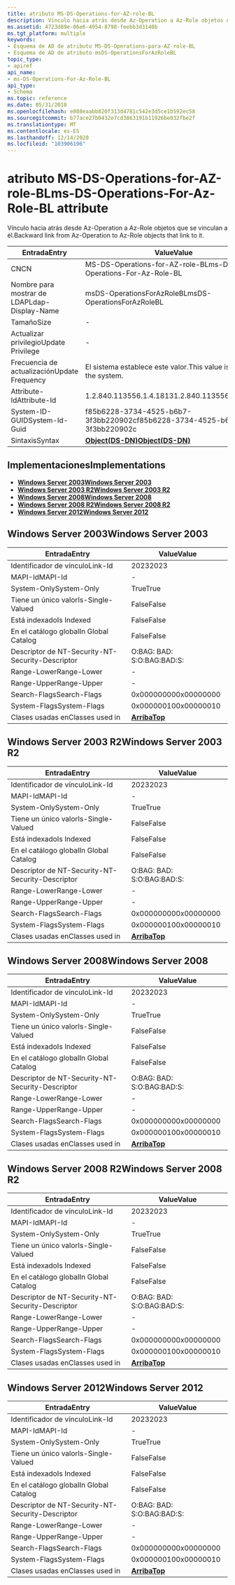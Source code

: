 ```yaml
---
title: atributo MS-DS-Operations-for-AZ-role-BL
description: Vínculo hacia atrás desde Az-Operation a Az-Role objetos que se vinculan a él.
ms.assetid: 4723d89e-06e6-4954-8798-feebb3d3140b
ms.tgt_platform: multiple
keywords:
- Esquema de AD de atributo MS-DS-Operations-para-AZ-role-BL
- Esquema de AD de atributo msDS-OperationsForAzRoleBL
topic_type:
- apiref
api_name:
- ms-DS-Operations-For-Az-Role-BL
api_type:
- Schema
ms.topic: reference
ms.date: 05/31/2018
ms.openlocfilehash: e808eaabb820f313d4781c542e3d5ce1b592ec58
ms.sourcegitcommit: b77ace27b0432e7cd3863191b11926be032fbe2f
ms.translationtype: MT
ms.contentlocale: es-ES
ms.lasthandoff: 12/14/2020
ms.locfileid: "103906196"
---
```

# <a name="ms-ds-operations-for-az-role-bl-attribute"></a><span data-ttu-id="6d7a2-105">atributo MS-DS-Operations-for-AZ-role-BL</span><span class="sxs-lookup"><span data-stu-id="6d7a2-105">ms-DS-Operations-For-Az-Role-BL attribute</span></span>

<span data-ttu-id="6d7a2-106">Vínculo hacia atrás desde Az-Operation a Az-Role objetos que se vinculan a él.</span><span class="sxs-lookup"><span data-stu-id="6d7a2-106">Backward link from Az-Operation to Az-Role objects that link to it.</span></span>



| <span data-ttu-id="6d7a2-107">Entrada</span><span class="sxs-lookup"><span data-stu-id="6d7a2-107">Entry</span></span> | <span data-ttu-id="6d7a2-108">Value</span><span class="sxs-lookup"><span data-stu-id="6d7a2-108">Value</span></span> |
|-------------------|-----------------------------------------|
| <span data-ttu-id="6d7a2-109">CN</span><span class="sxs-lookup"><span data-stu-id="6d7a2-109">CN</span></span>                | <span data-ttu-id="6d7a2-110">MS-DS-Operations-for-AZ-role-BL</span><span class="sxs-lookup"><span data-stu-id="6d7a2-110">ms-DS-Operations-For-Az-Role-BL</span></span>         |
| <span data-ttu-id="6d7a2-111">Nombre para mostrar de LDAP</span><span class="sxs-lookup"><span data-stu-id="6d7a2-111">Ldap-Display-Name</span></span> | <span data-ttu-id="6d7a2-112">msDS-OperationsForAzRoleBL</span><span class="sxs-lookup"><span data-stu-id="6d7a2-112">msDS-OperationsForAzRoleBL</span></span>              |
| <span data-ttu-id="6d7a2-113">Tamaño</span><span class="sxs-lookup"><span data-stu-id="6d7a2-113">Size</span></span>              | \-                                      |
| <span data-ttu-id="6d7a2-114">Actualizar privilegio</span><span class="sxs-lookup"><span data-stu-id="6d7a2-114">Update Privilege</span></span>  | \-                                      |
| <span data-ttu-id="6d7a2-115">Frecuencia de actualización</span><span class="sxs-lookup"><span data-stu-id="6d7a2-115">Update Frequency</span></span>  | <span data-ttu-id="6d7a2-116">El sistema establece este valor.</span><span class="sxs-lookup"><span data-stu-id="6d7a2-116">This value is set by the system.</span></span>        |
| <span data-ttu-id="6d7a2-117">Attribute-Id</span><span class="sxs-lookup"><span data-stu-id="6d7a2-117">Attribute-Id</span></span>      | <span data-ttu-id="6d7a2-118">1.2.840.113556.1.4.1813</span><span class="sxs-lookup"><span data-stu-id="6d7a2-118">1.2.840.113556.1.4.1813</span></span>                 |
| <span data-ttu-id="6d7a2-119">System-ID-GUID</span><span class="sxs-lookup"><span data-stu-id="6d7a2-119">System-Id-Guid</span></span>    | <span data-ttu-id="6d7a2-120">f85b6228-3734-4525-b6b7-3f3bb220902c</span><span class="sxs-lookup"><span data-stu-id="6d7a2-120">f85b6228-3734-4525-b6b7-3f3bb220902c</span></span>    |
| <span data-ttu-id="6d7a2-121">Sintaxis</span><span class="sxs-lookup"><span data-stu-id="6d7a2-121">Syntax</span></span>            | [<span data-ttu-id="6d7a2-122">**Object(DS-DN)**</span><span class="sxs-lookup"><span data-stu-id="6d7a2-122">**Object(DS-DN)**</span></span>](s-object-ds-dn.md) |



## <a name="implementations"></a><span data-ttu-id="6d7a2-123">Implementaciones</span><span class="sxs-lookup"><span data-stu-id="6d7a2-123">Implementations</span></span>

-   [<span data-ttu-id="6d7a2-124">**Windows Server 2003**</span><span class="sxs-lookup"><span data-stu-id="6d7a2-124">**Windows Server 2003**</span></span>](#windows-server-2003)
-   [<span data-ttu-id="6d7a2-125">**Windows Server 2003 R2**</span><span class="sxs-lookup"><span data-stu-id="6d7a2-125">**Windows Server 2003 R2**</span></span>](#windows-server-2003-r2)
-   [<span data-ttu-id="6d7a2-126">**Windows Server 2008**</span><span class="sxs-lookup"><span data-stu-id="6d7a2-126">**Windows Server 2008**</span></span>](#windows-server-2008)
-   [<span data-ttu-id="6d7a2-127">**Windows Server 2008 R2**</span><span class="sxs-lookup"><span data-stu-id="6d7a2-127">**Windows Server 2008 R2**</span></span>](#windows-server-2008-r2)
-   [<span data-ttu-id="6d7a2-128">**Windows Server 2012**</span><span class="sxs-lookup"><span data-stu-id="6d7a2-128">**Windows Server 2012**</span></span>](#windows-server-2012)

## <a name="windows-server-2003"></a><span data-ttu-id="6d7a2-129">Windows Server 2003</span><span class="sxs-lookup"><span data-stu-id="6d7a2-129">Windows Server 2003</span></span>



| <span data-ttu-id="6d7a2-130">Entrada</span><span class="sxs-lookup"><span data-stu-id="6d7a2-130">Entry</span></span> | <span data-ttu-id="6d7a2-131">Value</span><span class="sxs-lookup"><span data-stu-id="6d7a2-131">Value</span></span> |
|------------------------|---------------------------------|
| <span data-ttu-id="6d7a2-132">Identificador de vínculo</span><span class="sxs-lookup"><span data-stu-id="6d7a2-132">Link-Id</span></span>                | <span data-ttu-id="6d7a2-133">2023</span><span class="sxs-lookup"><span data-stu-id="6d7a2-133">2023</span></span>                            |
| <span data-ttu-id="6d7a2-134">MAPI-Id</span><span class="sxs-lookup"><span data-stu-id="6d7a2-134">MAPI-Id</span></span>                | \-                              |
| <span data-ttu-id="6d7a2-135">System-Only</span><span class="sxs-lookup"><span data-stu-id="6d7a2-135">System-Only</span></span>            | <span data-ttu-id="6d7a2-136">True</span><span class="sxs-lookup"><span data-stu-id="6d7a2-136">True</span></span>                            |
| <span data-ttu-id="6d7a2-137">Tiene un único valor</span><span class="sxs-lookup"><span data-stu-id="6d7a2-137">Is-Single-Valued</span></span>       | <span data-ttu-id="6d7a2-138">False</span><span class="sxs-lookup"><span data-stu-id="6d7a2-138">False</span></span>                           |
| <span data-ttu-id="6d7a2-139">Está indexado</span><span class="sxs-lookup"><span data-stu-id="6d7a2-139">Is Indexed</span></span>             | <span data-ttu-id="6d7a2-140">False</span><span class="sxs-lookup"><span data-stu-id="6d7a2-140">False</span></span>                           |
| <span data-ttu-id="6d7a2-141">En el catálogo global</span><span class="sxs-lookup"><span data-stu-id="6d7a2-141">In Global Catalog</span></span>      | <span data-ttu-id="6d7a2-142">False</span><span class="sxs-lookup"><span data-stu-id="6d7a2-142">False</span></span>                           |
| <span data-ttu-id="6d7a2-143">Descriptor de NT-Security-</span><span class="sxs-lookup"><span data-stu-id="6d7a2-143">NT-Security-Descriptor</span></span> | <span data-ttu-id="6d7a2-144">O:BAG: BAD: S:</span><span class="sxs-lookup"><span data-stu-id="6d7a2-144">O:BAG:BAD:S:</span></span>                    |
| <span data-ttu-id="6d7a2-145">Range-Lower</span><span class="sxs-lookup"><span data-stu-id="6d7a2-145">Range-Lower</span></span>            | \-                              |
| <span data-ttu-id="6d7a2-146">Range-Upper</span><span class="sxs-lookup"><span data-stu-id="6d7a2-146">Range-Upper</span></span>            | \-                              |
| <span data-ttu-id="6d7a2-147">Search-Flags</span><span class="sxs-lookup"><span data-stu-id="6d7a2-147">Search-Flags</span></span>           | <span data-ttu-id="6d7a2-148">0x00000000</span><span class="sxs-lookup"><span data-stu-id="6d7a2-148">0x00000000</span></span>                      |
| <span data-ttu-id="6d7a2-149">System-Flags</span><span class="sxs-lookup"><span data-stu-id="6d7a2-149">System-Flags</span></span>           | <span data-ttu-id="6d7a2-150">0x00000010</span><span class="sxs-lookup"><span data-stu-id="6d7a2-150">0x00000010</span></span>                      |
| <span data-ttu-id="6d7a2-151">Clases usadas en</span><span class="sxs-lookup"><span data-stu-id="6d7a2-151">Classes used in</span></span>        | [<span data-ttu-id="6d7a2-152">**Arriba**</span><span class="sxs-lookup"><span data-stu-id="6d7a2-152">**Top**</span></span>](c-top.md)<br/> |



## <a name="windows-server-2003-r2"></a><span data-ttu-id="6d7a2-153">Windows Server 2003 R2</span><span class="sxs-lookup"><span data-stu-id="6d7a2-153">Windows Server 2003 R2</span></span>



| <span data-ttu-id="6d7a2-154">Entrada</span><span class="sxs-lookup"><span data-stu-id="6d7a2-154">Entry</span></span> | <span data-ttu-id="6d7a2-155">Value</span><span class="sxs-lookup"><span data-stu-id="6d7a2-155">Value</span></span> |
|------------------------|---------------------------------|
| <span data-ttu-id="6d7a2-156">Identificador de vínculo</span><span class="sxs-lookup"><span data-stu-id="6d7a2-156">Link-Id</span></span>                | <span data-ttu-id="6d7a2-157">2023</span><span class="sxs-lookup"><span data-stu-id="6d7a2-157">2023</span></span>                            |
| <span data-ttu-id="6d7a2-158">MAPI-Id</span><span class="sxs-lookup"><span data-stu-id="6d7a2-158">MAPI-Id</span></span>                | \-                              |
| <span data-ttu-id="6d7a2-159">System-Only</span><span class="sxs-lookup"><span data-stu-id="6d7a2-159">System-Only</span></span>            | <span data-ttu-id="6d7a2-160">True</span><span class="sxs-lookup"><span data-stu-id="6d7a2-160">True</span></span>                            |
| <span data-ttu-id="6d7a2-161">Tiene un único valor</span><span class="sxs-lookup"><span data-stu-id="6d7a2-161">Is-Single-Valued</span></span>       | <span data-ttu-id="6d7a2-162">False</span><span class="sxs-lookup"><span data-stu-id="6d7a2-162">False</span></span>                           |
| <span data-ttu-id="6d7a2-163">Está indexado</span><span class="sxs-lookup"><span data-stu-id="6d7a2-163">Is Indexed</span></span>             | <span data-ttu-id="6d7a2-164">False</span><span class="sxs-lookup"><span data-stu-id="6d7a2-164">False</span></span>                           |
| <span data-ttu-id="6d7a2-165">En el catálogo global</span><span class="sxs-lookup"><span data-stu-id="6d7a2-165">In Global Catalog</span></span>      | <span data-ttu-id="6d7a2-166">False</span><span class="sxs-lookup"><span data-stu-id="6d7a2-166">False</span></span>                           |
| <span data-ttu-id="6d7a2-167">Descriptor de NT-Security-</span><span class="sxs-lookup"><span data-stu-id="6d7a2-167">NT-Security-Descriptor</span></span> | <span data-ttu-id="6d7a2-168">O:BAG: BAD: S:</span><span class="sxs-lookup"><span data-stu-id="6d7a2-168">O:BAG:BAD:S:</span></span>                    |
| <span data-ttu-id="6d7a2-169">Range-Lower</span><span class="sxs-lookup"><span data-stu-id="6d7a2-169">Range-Lower</span></span>            | \-                              |
| <span data-ttu-id="6d7a2-170">Range-Upper</span><span class="sxs-lookup"><span data-stu-id="6d7a2-170">Range-Upper</span></span>            | \-                              |
| <span data-ttu-id="6d7a2-171">Search-Flags</span><span class="sxs-lookup"><span data-stu-id="6d7a2-171">Search-Flags</span></span>           | <span data-ttu-id="6d7a2-172">0x00000000</span><span class="sxs-lookup"><span data-stu-id="6d7a2-172">0x00000000</span></span>                      |
| <span data-ttu-id="6d7a2-173">System-Flags</span><span class="sxs-lookup"><span data-stu-id="6d7a2-173">System-Flags</span></span>           | <span data-ttu-id="6d7a2-174">0x00000010</span><span class="sxs-lookup"><span data-stu-id="6d7a2-174">0x00000010</span></span>                      |
| <span data-ttu-id="6d7a2-175">Clases usadas en</span><span class="sxs-lookup"><span data-stu-id="6d7a2-175">Classes used in</span></span>        | [<span data-ttu-id="6d7a2-176">**Arriba**</span><span class="sxs-lookup"><span data-stu-id="6d7a2-176">**Top**</span></span>](c-top.md)<br/> |



## <a name="windows-server-2008"></a><span data-ttu-id="6d7a2-177">Windows Server 2008</span><span class="sxs-lookup"><span data-stu-id="6d7a2-177">Windows Server 2008</span></span>



| <span data-ttu-id="6d7a2-178">Entrada</span><span class="sxs-lookup"><span data-stu-id="6d7a2-178">Entry</span></span> | <span data-ttu-id="6d7a2-179">Value</span><span class="sxs-lookup"><span data-stu-id="6d7a2-179">Value</span></span> |
|------------------------|---------------------------------|
| <span data-ttu-id="6d7a2-180">Identificador de vínculo</span><span class="sxs-lookup"><span data-stu-id="6d7a2-180">Link-Id</span></span>                | <span data-ttu-id="6d7a2-181">2023</span><span class="sxs-lookup"><span data-stu-id="6d7a2-181">2023</span></span>                            |
| <span data-ttu-id="6d7a2-182">MAPI-Id</span><span class="sxs-lookup"><span data-stu-id="6d7a2-182">MAPI-Id</span></span>                | \-                              |
| <span data-ttu-id="6d7a2-183">System-Only</span><span class="sxs-lookup"><span data-stu-id="6d7a2-183">System-Only</span></span>            | <span data-ttu-id="6d7a2-184">True</span><span class="sxs-lookup"><span data-stu-id="6d7a2-184">True</span></span>                            |
| <span data-ttu-id="6d7a2-185">Tiene un único valor</span><span class="sxs-lookup"><span data-stu-id="6d7a2-185">Is-Single-Valued</span></span>       | <span data-ttu-id="6d7a2-186">False</span><span class="sxs-lookup"><span data-stu-id="6d7a2-186">False</span></span>                           |
| <span data-ttu-id="6d7a2-187">Está indexado</span><span class="sxs-lookup"><span data-stu-id="6d7a2-187">Is Indexed</span></span>             | <span data-ttu-id="6d7a2-188">False</span><span class="sxs-lookup"><span data-stu-id="6d7a2-188">False</span></span>                           |
| <span data-ttu-id="6d7a2-189">En el catálogo global</span><span class="sxs-lookup"><span data-stu-id="6d7a2-189">In Global Catalog</span></span>      | <span data-ttu-id="6d7a2-190">False</span><span class="sxs-lookup"><span data-stu-id="6d7a2-190">False</span></span>                           |
| <span data-ttu-id="6d7a2-191">Descriptor de NT-Security-</span><span class="sxs-lookup"><span data-stu-id="6d7a2-191">NT-Security-Descriptor</span></span> | <span data-ttu-id="6d7a2-192">O:BAG: BAD: S:</span><span class="sxs-lookup"><span data-stu-id="6d7a2-192">O:BAG:BAD:S:</span></span>                    |
| <span data-ttu-id="6d7a2-193">Range-Lower</span><span class="sxs-lookup"><span data-stu-id="6d7a2-193">Range-Lower</span></span>            | \-                              |
| <span data-ttu-id="6d7a2-194">Range-Upper</span><span class="sxs-lookup"><span data-stu-id="6d7a2-194">Range-Upper</span></span>            | \-                              |
| <span data-ttu-id="6d7a2-195">Search-Flags</span><span class="sxs-lookup"><span data-stu-id="6d7a2-195">Search-Flags</span></span>           | <span data-ttu-id="6d7a2-196">0x00000000</span><span class="sxs-lookup"><span data-stu-id="6d7a2-196">0x00000000</span></span>                      |
| <span data-ttu-id="6d7a2-197">System-Flags</span><span class="sxs-lookup"><span data-stu-id="6d7a2-197">System-Flags</span></span>           | <span data-ttu-id="6d7a2-198">0x00000010</span><span class="sxs-lookup"><span data-stu-id="6d7a2-198">0x00000010</span></span>                      |
| <span data-ttu-id="6d7a2-199">Clases usadas en</span><span class="sxs-lookup"><span data-stu-id="6d7a2-199">Classes used in</span></span>        | [<span data-ttu-id="6d7a2-200">**Arriba**</span><span class="sxs-lookup"><span data-stu-id="6d7a2-200">**Top**</span></span>](c-top.md)<br/> |



## <a name="windows-server-2008-r2"></a><span data-ttu-id="6d7a2-201">Windows Server 2008 R2</span><span class="sxs-lookup"><span data-stu-id="6d7a2-201">Windows Server 2008 R2</span></span>



| <span data-ttu-id="6d7a2-202">Entrada</span><span class="sxs-lookup"><span data-stu-id="6d7a2-202">Entry</span></span> | <span data-ttu-id="6d7a2-203">Value</span><span class="sxs-lookup"><span data-stu-id="6d7a2-203">Value</span></span> |
|------------------------|---------------------------------|
| <span data-ttu-id="6d7a2-204">Identificador de vínculo</span><span class="sxs-lookup"><span data-stu-id="6d7a2-204">Link-Id</span></span>                | <span data-ttu-id="6d7a2-205">2023</span><span class="sxs-lookup"><span data-stu-id="6d7a2-205">2023</span></span>                            |
| <span data-ttu-id="6d7a2-206">MAPI-Id</span><span class="sxs-lookup"><span data-stu-id="6d7a2-206">MAPI-Id</span></span>                | \-                              |
| <span data-ttu-id="6d7a2-207">System-Only</span><span class="sxs-lookup"><span data-stu-id="6d7a2-207">System-Only</span></span>            | <span data-ttu-id="6d7a2-208">True</span><span class="sxs-lookup"><span data-stu-id="6d7a2-208">True</span></span>                            |
| <span data-ttu-id="6d7a2-209">Tiene un único valor</span><span class="sxs-lookup"><span data-stu-id="6d7a2-209">Is-Single-Valued</span></span>       | <span data-ttu-id="6d7a2-210">False</span><span class="sxs-lookup"><span data-stu-id="6d7a2-210">False</span></span>                           |
| <span data-ttu-id="6d7a2-211">Está indexado</span><span class="sxs-lookup"><span data-stu-id="6d7a2-211">Is Indexed</span></span>             | <span data-ttu-id="6d7a2-212">False</span><span class="sxs-lookup"><span data-stu-id="6d7a2-212">False</span></span>                           |
| <span data-ttu-id="6d7a2-213">En el catálogo global</span><span class="sxs-lookup"><span data-stu-id="6d7a2-213">In Global Catalog</span></span>      | <span data-ttu-id="6d7a2-214">False</span><span class="sxs-lookup"><span data-stu-id="6d7a2-214">False</span></span>                           |
| <span data-ttu-id="6d7a2-215">Descriptor de NT-Security-</span><span class="sxs-lookup"><span data-stu-id="6d7a2-215">NT-Security-Descriptor</span></span> | <span data-ttu-id="6d7a2-216">O:BAG: BAD: S:</span><span class="sxs-lookup"><span data-stu-id="6d7a2-216">O:BAG:BAD:S:</span></span>                    |
| <span data-ttu-id="6d7a2-217">Range-Lower</span><span class="sxs-lookup"><span data-stu-id="6d7a2-217">Range-Lower</span></span>            | \-                              |
| <span data-ttu-id="6d7a2-218">Range-Upper</span><span class="sxs-lookup"><span data-stu-id="6d7a2-218">Range-Upper</span></span>            | \-                              |
| <span data-ttu-id="6d7a2-219">Search-Flags</span><span class="sxs-lookup"><span data-stu-id="6d7a2-219">Search-Flags</span></span>           | <span data-ttu-id="6d7a2-220">0x00000000</span><span class="sxs-lookup"><span data-stu-id="6d7a2-220">0x00000000</span></span>                      |
| <span data-ttu-id="6d7a2-221">System-Flags</span><span class="sxs-lookup"><span data-stu-id="6d7a2-221">System-Flags</span></span>           | <span data-ttu-id="6d7a2-222">0x00000010</span><span class="sxs-lookup"><span data-stu-id="6d7a2-222">0x00000010</span></span>                      |
| <span data-ttu-id="6d7a2-223">Clases usadas en</span><span class="sxs-lookup"><span data-stu-id="6d7a2-223">Classes used in</span></span>        | [<span data-ttu-id="6d7a2-224">**Arriba**</span><span class="sxs-lookup"><span data-stu-id="6d7a2-224">**Top**</span></span>](c-top.md)<br/> |



## <a name="windows-server-2012"></a><span data-ttu-id="6d7a2-225">Windows Server 2012</span><span class="sxs-lookup"><span data-stu-id="6d7a2-225">Windows Server 2012</span></span>



| <span data-ttu-id="6d7a2-226">Entrada</span><span class="sxs-lookup"><span data-stu-id="6d7a2-226">Entry</span></span> | <span data-ttu-id="6d7a2-227">Value</span><span class="sxs-lookup"><span data-stu-id="6d7a2-227">Value</span></span> |
|------------------------|---------------------------------|
| <span data-ttu-id="6d7a2-228">Identificador de vínculo</span><span class="sxs-lookup"><span data-stu-id="6d7a2-228">Link-Id</span></span>                | <span data-ttu-id="6d7a2-229">2023</span><span class="sxs-lookup"><span data-stu-id="6d7a2-229">2023</span></span>                            |
| <span data-ttu-id="6d7a2-230">MAPI-Id</span><span class="sxs-lookup"><span data-stu-id="6d7a2-230">MAPI-Id</span></span>                | \-                              |
| <span data-ttu-id="6d7a2-231">System-Only</span><span class="sxs-lookup"><span data-stu-id="6d7a2-231">System-Only</span></span>            | <span data-ttu-id="6d7a2-232">True</span><span class="sxs-lookup"><span data-stu-id="6d7a2-232">True</span></span>                            |
| <span data-ttu-id="6d7a2-233">Tiene un único valor</span><span class="sxs-lookup"><span data-stu-id="6d7a2-233">Is-Single-Valued</span></span>       | <span data-ttu-id="6d7a2-234">False</span><span class="sxs-lookup"><span data-stu-id="6d7a2-234">False</span></span>                           |
| <span data-ttu-id="6d7a2-235">Está indexado</span><span class="sxs-lookup"><span data-stu-id="6d7a2-235">Is Indexed</span></span>             | <span data-ttu-id="6d7a2-236">False</span><span class="sxs-lookup"><span data-stu-id="6d7a2-236">False</span></span>                           |
| <span data-ttu-id="6d7a2-237">En el catálogo global</span><span class="sxs-lookup"><span data-stu-id="6d7a2-237">In Global Catalog</span></span>      | <span data-ttu-id="6d7a2-238">False</span><span class="sxs-lookup"><span data-stu-id="6d7a2-238">False</span></span>                           |
| <span data-ttu-id="6d7a2-239">Descriptor de NT-Security-</span><span class="sxs-lookup"><span data-stu-id="6d7a2-239">NT-Security-Descriptor</span></span> | <span data-ttu-id="6d7a2-240">O:BAG: BAD: S:</span><span class="sxs-lookup"><span data-stu-id="6d7a2-240">O:BAG:BAD:S:</span></span>                    |
| <span data-ttu-id="6d7a2-241">Range-Lower</span><span class="sxs-lookup"><span data-stu-id="6d7a2-241">Range-Lower</span></span>            | \-                              |
| <span data-ttu-id="6d7a2-242">Range-Upper</span><span class="sxs-lookup"><span data-stu-id="6d7a2-242">Range-Upper</span></span>            | \-                              |
| <span data-ttu-id="6d7a2-243">Search-Flags</span><span class="sxs-lookup"><span data-stu-id="6d7a2-243">Search-Flags</span></span>           | <span data-ttu-id="6d7a2-244">0x00000000</span><span class="sxs-lookup"><span data-stu-id="6d7a2-244">0x00000000</span></span>                      |
| <span data-ttu-id="6d7a2-245">System-Flags</span><span class="sxs-lookup"><span data-stu-id="6d7a2-245">System-Flags</span></span>           | <span data-ttu-id="6d7a2-246">0x00000010</span><span class="sxs-lookup"><span data-stu-id="6d7a2-246">0x00000010</span></span>                      |
| <span data-ttu-id="6d7a2-247">Clases usadas en</span><span class="sxs-lookup"><span data-stu-id="6d7a2-247">Classes used in</span></span>        | [<span data-ttu-id="6d7a2-248">**Arriba**</span><span class="sxs-lookup"><span data-stu-id="6d7a2-248">**Top**</span></span>](c-top.md)<br/> |



 

 





